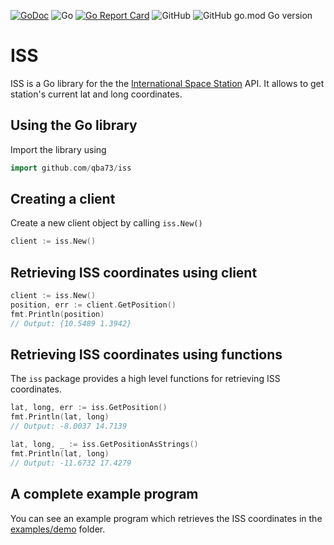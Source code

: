 [![GoDoc](https://godoc.org/github.com/qba73/iss?status.png)](http://godoc.org/github.com/qba73/iss)
![Go](https://github.com/qba73/iss/workflows/Go/badge.svg)
[![Go Report Card](https://goreportcard.com/badge/github.com/qba73/iss)](https://goreportcard.com/report/github.com/qba73/iss)
![GitHub](https://img.shields.io/github/license/qba73/iss)
![GitHub go.mod Go version](https://img.shields.io/github/go-mod/go-version/qba73/iss)

# ISS

ISS is a Go library for the the [International Space Station](https://en.wikipedia.org/wiki/International_Space_Station) API. It allows to get station's current lat and long coordinates.

## Using the Go library

Import the library using

```go
import github.com/qba73/iss
```

## Creating a client

Create a new client object by calling ```iss.New()```

```go
client := iss.New()
```

## Retrieving ISS coordinates using client

```go
client := iss.New()
position, err := client.GetPosition()
fmt.Println(position)
// Output: {10.5489 1.3942}
```

## Retrieving ISS coordinates using functions

The ```iss``` package provides a high level functions for retrieving ISS coordinates.

```go
lat, long, err := iss.GetPosition()
fmt.Println(lat, long)
// Output: -8.0037 14.7139
```

```go
lat, long, _ := iss.GetPositionAsStrings()
fmt.Println(lat, long)
// Output: -11.6732 17.4279
```

## A complete example program

You can see an example program which retrieves the ISS coordinates in the [examples/demo](examples/demo/main.go) folder.
